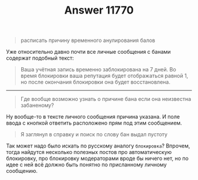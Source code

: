 ﻿---
title: "Answer 11770"
se.owner.user_id: 178988
se.owner.display_name: "Qwertiy"
se.owner.link: "https://ru.meta.stackoverflow.com/users/178988/qwertiy"
se.answer_id: 11770
se.question_id: 11769
se.post_type: answer
se.is_accepted: False
---
<blockquote>
<p>расписать причину временного анулирования балов</p>
</blockquote>
<p>Уже относительно давно почти все личные сообщения с банами содержат подобный текст:</p>
<blockquote>
<p>Ваша учётная запись временно заблокирована на 7 дней. Во время блокировки ваша репутация будет отображаться равной 1, но после окончания блокировки она будет восстановлена.</p>
</blockquote>
<hr />
<blockquote>
<p>Где вообще возможно узнать о причине бана если она неизвестна забаненому?</p>
</blockquote>
<p>Ну вообще-то в тексте личного сообщения причина указана. И поле ввода с кнопкой ответить расположено прям под этим сообщением.</p>
<blockquote>
<p>Я заглянул в справку и поиск по слову бан выдал пустоту</p>
</blockquote>
<p>Так может надо было искать по русскому аналогу <code>блокировка</code>? Впрочем, тогда найдутся несколько полезных постов про автоматическую блокировку, про блокировку модераторами вроде бы ничего нет, но по идее с ней всё должно быть понятно по присланному личному сообщению.</p>
